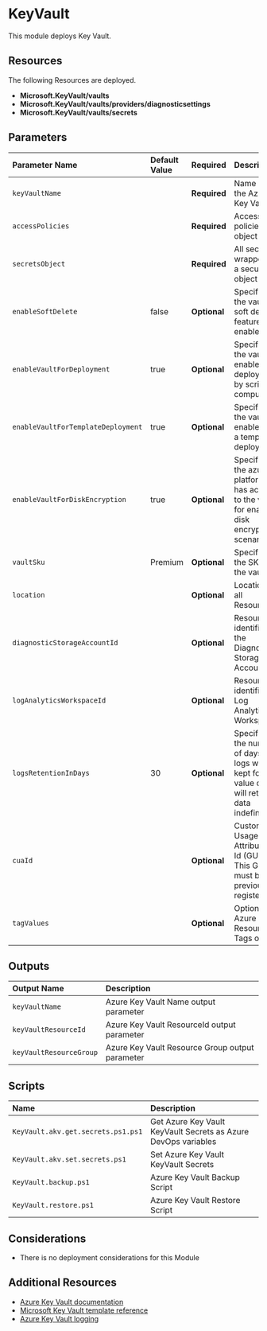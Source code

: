 # KeyVault

This module deploys Key Vault.

## Resources

The following Resources are deployed.

+ **Microsoft.KeyVault/vaults**
+ **Microsoft.KeyVault/vaults/providers/diagnosticsettings**
+ **Microsoft.KeyVault/vaults/secrets**

## Parameters

| Parameter Name | Default Value | Required | Description |
| :-             | :-            | :-       |:-           |
| `keyVaultName` || **Required** | Name of the Azure Key Vault
| `accessPolicies` || **Required** | Access policies object
| `secretsObject` || **Required** | All secrets wrapped in a secure object
| `enableSoftDelete` | false | **Optional** | Specifies if the vault soft delete feature is enabled
| `enableVaultForDeployment` | true | **Optional** | Specifies if the vault is enabled for deployment by script or compute
| `enableVaultForTemplateDeployment` | true | **Optional** | Specifies if the vault is enabled for a template deployment
| `enableVaultForDiskEncryption` | true | **Optional** | Specifies if the azure platform has access to the vault for enabling disk encryption scenarios
| `vaultSku` | Premium | **Optional** | Specifies the SKU for the vault
| `location` || **Optional** | Location for all Resources
| `diagnosticStorageAccountId` || **Optional** | Resource identifier of the Diagnostic Storage Account
| `logAnalyticsWorkspaceId` || **Optional** | Resource identifier of Log Analytics Workspace
| `logsRetentionInDays` | 30 |**Optional** | Specifies the number of days that logs will be kept for, a value of 0 will retain data indefinitely
| `cuaId` || **Optional** | Customer Usage Attribution Id (GUID). This GUID must be previously registered
| `tagValues` || **Optional** | Optional. Azure Resource Tags object

## Outputs

| Output Name | Description |
| :-          | :-          |
| `keyVaultName` |  Azure Key Vault Name output parameter
| `keyVaultResourceId` | Azure Key Vault ResourceId output parameter
| `keyVaultResourceGroup` | Azure Key Vault Resource Group output parameter

## Scripts

| Name | Description |
| :-   | :-          |
| `KeyVault.akv.get.secrets.ps1.ps1` | Get Azure Key Vault KeyVault Secrets as Azure DevOps variables
| `KeyVault.akv.set.secrets.ps1` | Set Azure Key Vault KeyVault Secrets
| `KeyVault.backup.ps1` | Azure Key Vault Backup Script
| `KeyVault.restore.ps1` | Azure Key Vault Restore Script

## Considerations

+ There is no deployment considerations for this Module

## Additional Resources

+ [Azure Key Vault documentation](https://docs.microsoft.com/en-us/azure/key-vault/)
+ [Microsoft Key Vault template reference](https://docs.microsoft.com/en-us/azure/templates/microsoft.keyvault/allversions)
+ [Azure Key Vault logging](https://docs.microsoft.com/en-us/azure/key-vault/key-vault-logging)
